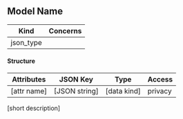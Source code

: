 Model Name
----------

| Kind       | Concerns   |
| ---------- | ---------- |
| json_type  |            |

#### Structure
| Attributes    | JSON Key      | Type          | Access  |
| ------------- | ------------- | ------------- | ------- |
| [attr name]   | [JSON string] | [data kind]   | privacy |

[short description]
